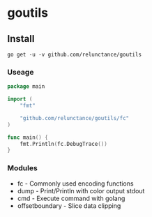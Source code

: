 # goutils


## Install 
```shell
go get -u -v github.com/relunctance/goutils
```

### Useage 
```go
package main

import (
    "fmt"

    "github.com/relunctance/goutils/fc"
)

func main() {
    fmt.Println(fc.DebugTrace())
}
```

### Modules

* fc  - Commonly used encoding functions
* dump - Print/Println with color output stdout
* cmd - Execute command with golang 
* offsetboundary - Slice data clipping 



